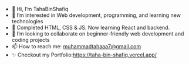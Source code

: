 - 👋 Hi, I’m TahaBinShafiq
- 👀 I’m interested in Web development, programming, and learning new technologies
- 🌱 Completed HTML, CSS & JS. Now learning React and backend.
- 💞️ I’m looking to collaborate on beginner-friendly web development and coding projects
- 📫 How to reach me: muhammadtahaaa7@gmail.com
- ✨ Checkout my Portfolio:https://taha-bin-shafiq.vercel.app/


<!---
TahaBinShafiq/TahaBinShafiq is a ✨ special ✨ repository because its `README.md` (this file) appears on your GitHub profile.
You can click the Preview link to take a look at your changes.
--->
